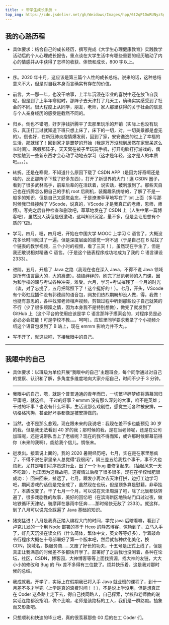 ```yaml
---
title: ⭐ 带学生成长手册 ⭐
top_img: https://cdn.jsdelivr.net/gh/Weidows/Images/hpp/6t2qP1DoRUNyzSg.jpg
---
```


<!--
 * @Author: Weidows
 * @Date: 2020-11-13 00:11:56
 * @LastEditors: Weidows
 * @LastEditTime: 2021-09-02 14:55:42
 * @FilePath: \Blog-private\source\gallery\Private\MyGrowth.md
 * @Description:
-->

## 我的心路历程

- 具体要求：结合自己的成长经历，撰写完成《大学生心理健康教育》实践教学活动后的个人心理成长报告，重点谈在大学生活中有哪些重要的经历触动了内心的情感并从中获得了怎样的收获、体悟和成长，800 字以上。

  ***

- 序。2020 年十月，这应该是第三篇个人性的成长总结。说来的话，这种总结意义不大，但是对自我本身而言确实有存在的价值。
- 前言。大一那一年，也没干啥事，上半年沉浸在毕业的喜悦中还在放飞自我呢，但是到了上半年寒假时，那阵子去天津打了几天工，确确实实感受到了社会的不同。很大程度上从同学，朋友，老师，家人那里获得的关于社会的信息与个人亲身经历的感受是截然不同的。
- 归乡。倒也不错吧，好歹挣钱折腾平了去那里玩乐的开销（实际上也没有玩乐，真正打工过就知道下班只想上床了，床下的一切，对，一切美景都是虚无的）。倒也好，在新冠肺炎疫情爆发前，回到了家，安安逸逸的过上了幸福的生活，那就怪了！回到家才是噩梦的开始（我是万万没想到居然在家里呆这么长时间）。寒假那阵子，天天窝在被子里玩玩手机，打开电脑打打游戏的，偶尔接触到一些新东西才会心动手动地去学习（这才是年轻，这才是人的本质吧。。。）。
- 转折。还是在寒假，不知道什么原因下载了 CSDN APP（是因为好奇啊还是啥的，反正那阵子下载了好多东西），打开了新世界的大门！逛 CSDN 圈子，看到了很多武林高手，前辈后辈的在活跃着，说实话，被刺激到了。那些天自己也在折腾怎么把自己的手机 root 后刷机，装魔趣系统啥的，了解了不是一般多的知识，但是自己又感觉会忘，于是潦潦草草地写在了 txt 上面（多亏那时候我已经接触了 VScode，说真的，VScode 才是我真正的老师，恩师，师傅）。写完之后各种检查和删改吧，草草地发在了 CSDN 上（人生中第一篇博客吧），虽然没人读但是很激动，这叫知识沉淀，量不多，但是会让思想有个质的飞跃。
- 学习。四月，嗯，四月吧，开始在中国大学 MOOC 上学习 C 语言了，大概没花多长时间就过了一遍，但是深度层面的感觉一窍不通（于是自己在 B 站找了个链表的教学视频，三个小时的视频，看了三天！），虽然现在手生了，但是我还敢说相对精通 C 语言。（于是这个链表程序成功地成为了我的 C 语言课设 2333）。
- 进阶。五月，开启了 Java 之路（我现在也在深入 Java，不得不说 Java 领域是所有语言最大的，大的离谱）。磕磕绊绊的，刷完了翁凯老师的入门课，因为和学校的课与考试各种冲突，难受。六月，学习+考试摧残了一个月的时光（诶，对了忘提了，五月把驾照下了！这个挺好的！）。七月，开头，VScode 有个彩虹屁插件没有郭德纲的语音包，网友们热烈期盼却没人做，得，我做！也挺有意思的，各种找郭老师相声视频，剪辑过程中听到那些段子自己就笑的不行（少了很多烦躁之情，因为本身我不是特别想做），做完了就发到了 GitHub 上（这个平台的使用应该是学 C 语言那阵子摸索会的，对程序员是必必必必会技能！可是学校不教。。。呵呵）。应班里同学要求我录了个小视频介绍这个语音包发到了 B 站上，现在 emmm 影响力并不大。。
- 写不开了，就这些吧，下接我眼中的自己。

---

## 我眼中的自己

- 具体要求：以班级为单位开展“我眼中的自己”主题班会，每个同学通过对自己的觉察、认识和了解，多角度多维度地向大家介绍自己，时间不少于 3 分钟。

  ***

- 我眼中的自己，嗯，就是个普普通通的青年而已，一切繁华碎梦终将落幕回归平庸吧，就这样。
  干过的好事？emmm 没有那么深刻的大事，咱不是英雄；干过的坏事？也没有什么坏事，生活没那么戏剧性，感觉生活各种被安排，一切格格拘拘，甚至好坏事都像是被安排做的。
- 当然，也不是那么悲观，现在跟未来的我说吧：我现在差不多也能预见 30 岁的我，但是我无法看到 40 岁的我；那时候的我，是在当老师呢，还是在公司加班呢，还是说带队当上了老板呢？现在的我不得而知，或许那时候屏幕前得你（未来的我啊），能给我个信儿。惆怅末。
- 迸发出。接着说上面的，我的 2020 暑期经历吧，七月，实在是在家里憋疯了，不得不说在家里亲人总觉得“我很闲”，隔三差五给我找个事干，事不大也烦死，尤其是咱们程序员这行业，出了一个 bug 要修复起来，（抽起风来一天不吃饭），也正因为这缘故吧，这疫情过后瘦了很多很多，现在在学校增肥很成功：）回来回来，扯远了，七月，跟发小再次去天津打拼，边打工边学习吧，期间游戏的话倒是完全戒了，虽然现在也玩，但是顶多算是慰藉，非牵挂了，本质改变了。干了七月一个月，可以说在天津周游了吧，除了北辰都快转遍了，很多戏剧性的故事，美好的回忆吧（在滨海新区地铁站门口过过夜，做地铁循环天津站，骑摩拜在暴雨中狂奔……那时候快无敌了 2333）。就这样，到了八月可以说完全踩遍了 Java 基础的知识。
- 猪突猛进！八月是我真正踏入编程大门的时间，学完 java 后瞎看嘛，看到了卢克儿发的一个用 Node 部署的基于 Hexo 的静态博客，惊艳到了，立马入手了，好几天沉浸在读文档（什么简体，繁体中文，英文等等好多），学着敲命令行程序大概在十号部署好了第一个版本吧，然后就各种优化美化，换 CDN，换域名，换服务商……又废了好长的功夫，十五号是正式上线了，但是真正让我满意的时候差不多都快开学了。部署好了之后我也没闲着，各种在论坛，社区，CSDN，博客园，大神博客等等上面找资源，找大神的友链，大大小小的修改和 Bug 的 Fix 差不多得有三位数了。烦并快乐着，这是我对那时候的总结。
- 我成就我。开学了，实际上在假期我已将入手 Java 就业班的课程了，到十一月差不多才学完（上学是真的浪费时间！！），不是说上学没用，但是想真正在 Coder 这条路上走下去，得自己找同路人，自己探索，学校和老师教的说实话连路都没指明，做个比喻，老师是装路标的工人，我们是一群路痴。抽象而又形象吧。
- 只想顺利和快速的毕业吧，真的很羡慕那些 00 后的在工 Coder 们。
